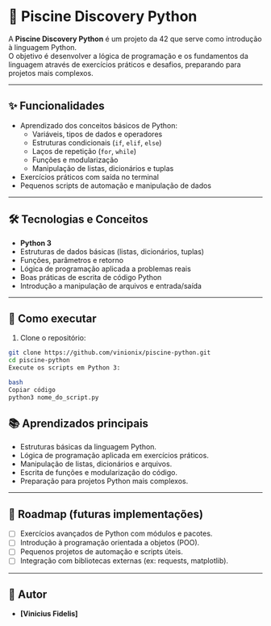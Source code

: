 # 🐍 Piscine Discovery Python

A **Piscine Discovery Python** é um projeto da 42 que serve como introdução à linguagem Python.  
O objetivo é desenvolver a lógica de programação e os fundamentos da linguagem através de exercícios práticos e desafios, preparando para projetos mais complexos.

---

## ✨ Funcionalidades
- Aprendizado dos conceitos básicos de Python:  
  - Variáveis, tipos de dados e operadores  
  - Estruturas condicionais (`if`, `elif`, `else`)  
  - Laços de repetição (`for`, `while`)  
  - Funções e modularização  
  - Manipulação de listas, dicionários e tuplas  
- Exercícios práticos com saída no terminal  
- Pequenos scripts de automação e manipulação de dados  

---

## 🛠️ Tecnologias e Conceitos
- **Python 3**  
- Estruturas de dados básicas (listas, dicionários, tuplas)  
- Funções, parâmetros e retorno  
- Lógica de programação aplicada a problemas reais  
- Boas práticas de escrita de código Python  
- Introdução a manipulação de arquivos e entrada/saída  

---

## 🚀 Como executar
1. Clone o repositório:  
```bash
git clone https://github.com/vinionix/piscine-python.git
cd piscine-python
Execute os scripts em Python 3:

bash
Copiar código
python3 nome_do_script.py
```
## 📚 Aprendizados principais
- Estruturas básicas da linguagem Python.
- Lógica de programação aplicada em exercícios práticos.
- Manipulação de listas, dicionários e arquivos.
- Escrita de funções e modularização do código.
- Preparação para projetos Python mais complexos.

---

## 📌 Roadmap (futuras implementações)
- [ ] Exercícios avançados de Python com módulos e pacotes.
- [ ] Introdução à programação orientada a objetos (POO).
- [ ] Pequenos projetos de automação e scripts úteis.
- [ ] Integração com bibliotecas externas (ex: requests, matplotlib).

---

## 👤 Autor
- **[Vinicius Fidelis]**
